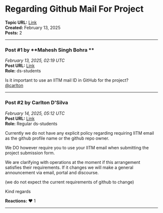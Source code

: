 # Regarding Github Mail For Project
**Topic URL:** [Link](https://discourse.onlinedegree.iitm.ac.in/t/regarding-github-mail-for-project/166891)  
**Created:** February 13, 2025  
**Posts:** 2  

---

### Post #1 by **Mahesh Singh Bohra **
*February 13, 2025, 02:19 UTC*  
**Post URL:** [Link](https://discourse.onlinedegree.iitm.ac.in/t/regarding-github-mail-for-project/166891/1)  
**Role:**  ds-students

Is it important to use an IITM mail ID in GitHub for the project?  
[@carlton](https://discourse.onlinedegree.iitm.ac.in/u/carlton)

---

### Post #2 by **Carlton D'Silva**
*February 14, 2025, 05:12 UTC*  
**Post URL:** [Link](https://discourse.onlinedegree.iitm.ac.in/t/regarding-github-mail-for-project/166891/2)  
**Role:** Regular ds-students

Currently we do not have any explicit policy regarding requiring IITM email as the github profile name or the github repo owner.

We DO however require you to use your IITM email when submitting the project submission form.

We are clarifying with operations at the moment if this arrangement satisfies their requirements. If it changes we will make a general announcement via email, portal and discourse.

(we do not expect the current requirements of github to change)

Kind regards

**Reactions:** ❤️ 1

---
